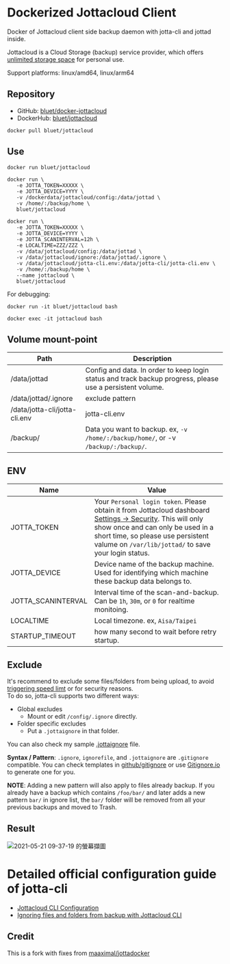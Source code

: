 # Dockerized Jottacloud Client
Docker of Jottacloud client side backup daemon with jotta-cli and jottad inside.

Jottacloud is a Cloud Storage (backup) service provider, which offers [unlimited storage space](https://www.jottacloud.com/en/pricing.html) for personal use.

Support platforms: linux/amd64, linux/arm64

## Repository
- GitHub: [bluet/docker-jottacloud](https://github.com/bluet/docker-jottacloud/)
- DockerHub: [bluet/jottacloud](https://hub.docker.com/r/bluet/jottacloud)

```
docker pull bluet/jottacloud
```

## Use
`docker run bluet/jottacloud`
```
docker run \
   -e JOTTA_TOKEN=XXXXX \
   -e JOTTA_DEVICE=YYYY \
   -v /dockerdata/jottacloud/config:/data/jottad \
   -v /home/:/backup/home \
   bluet/jottacloud
```
```
docker run \
   -e JOTTA_TOKEN=XXXXX \
   -e JOTTA_DEVICE=YYYY \
   -e JOTTA_SCANINTERVAL=12h \
   -e LOCALTIME=ZZZ/ZZZ \
   -v /data/jottacloud/config:/data/jottad \
   -v /data/jottacloud/ignore:/data/jottad/.ignore \
   -v /data/jottacloud/jotta-cli.env:/data/jotta-cli/jotta-cli.env \
   -v /home/:/backup/home \
   --name jottacloud \
   bluet/jottacloud
```

For debugging:
```
docker run -it bluet/jottacloud bash
```
```
docker exec -it jottacloud bash
```

## Volume mount-point
Path | Description
------------ | -------------
/data/jottad | Config and data. In order to keep login status and track backup progress, please use a persistent volume.
/data/jottad/.ignore | exclude pattern
/data/jotta-cli/jotta-cli.env | jotta-cli.env
/backup/ | Data you want to backup. ex, `-v /home/:/backup/home/`, or -v `/backup/:/backup/`.

## ENV
Name | Value
------------ | -------------
JOTTA_TOKEN | Your `Personal login token`. Please obtain it from Jottacloud dashboard [Settings -> Security](https://www.jottacloud.com/web/secure). This will only show once and can only be used in a short time, so please use persistent valume on `/var/lib/jottad/` to save your login status.
JOTTA_DEVICE | Device name of the backup machine.  Used for identifying which machine these backup data belongs to.
JOTTA_SCANINTERVAL | Interval time of the scan-and-backup. Can be `1h`, `30m`, or `0` for realtime monitoing.
LOCALTIME | Local timezone. ex, `Aisa/Taipei`
STARTUP_TIMEOUT | how many second to wait before retry startup.


## Exclude
It's recommend to exclude some files/folders from being upload, to avoid [triggering speed limt](https://docs.jottacloud.com/en/articles/3271114-reduced-upload-speed) or for security reasons.  
To do so, jotta-cli supports two different ways:
- Global excludes
   - Mount or edit `/config/.ignore` directly.
- Folder specific excludes
  - Put a `.jottaignore` in that folder.

You can also check my sample [.jottaignore](https://github.com/bluet/docker-jottacloud/blob/main/.jottaignore) file.

**Syntax / Pattern**: `.ignore`, `ignorefile`, and `.jottaignore` are `.gitignore` compatible.  You can check templates in [github/gitignore](https://github.com/github/gitignore) or use [Gitignore.io](https://gitignore.io) to generate one for you.

**NOTE**: Adding a new pattern will also apply to files already backup. If you already have a backup which contains `/foo/bar/` and later adds a new pattern `bar/` in ignore list, the `bar/` folder will be removed from all your previous backups and moved to Trash.

## Result
![2021-05-21 09-37-19 的螢幕擷圖](https://user-images.githubusercontent.com/51141/119069168-32407a80-ba18-11eb-824d-82a60d13437a.png)

# Detailed official configuration guide of jotta-cli
- [Jottacloud CLI Configuration
](https://docs.jottacloud.com/en/articles/2750154-jottacloud-cli-configuration)
- [Ignoring files and folders from backup with Jottacloud CLI](https://docs.jottacloud.com/en/articles/1437235-ignoring-files-and-folders-from-backup-with-jottacloud-cli)

## Credit
This is a fork with fixes from [maaximal/jottadocker](https://github.com/maaximal/jottadocker)
